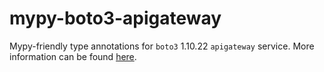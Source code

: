 # mypy-boto3-apigateway

Mypy-friendly type annotations for `boto3` 1.10.22 `apigateway` service.
More information can be found [here](https://github.com/vemel/mypy_boto3).